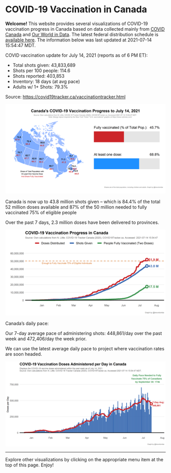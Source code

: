 COVID-19 Vaccination in Canada
==============================

**Welcome!** This website provides several visualizations of COVID-19
vaccination progress in Canada based on data collected mainly from
[COVID Canada](https://covid19tracker.ca/vaccinationtracker.html) and
[Our World in Data](https://ourworldindata.org/covid-vaccinations). The
latest federal distribution schedule is [available
here](https://www.canada.ca/en/public-health/services/diseases/2019-novel-coronavirus-infection/prevention-risks/covid-19-vaccine-treatment/vaccine-rollout.html).
The information below was last updated at 2021-07-14 15:54:47 MDT.

COVID vaccination update for July 14, 2021 (reports as of 6 PM ET):

-   Total shots given: 43,833,689
-   Shots per 100 people: 114.6
-   Shots reported: 403,853
-   Inventory: 18 days (at avg pace)
-   Adults w/ 1+ Shots: 79.3%

Source:
<a href="https://covid19tracker.ca/vaccinationtracker.html" class="uri">https://covid19tracker.ca/vaccinationtracker.html</a>

![](Plots/plot_main.png)

Canada is now up to 43.8 million shots given – which is 84.4% of the
total 52 million doses available and 87% of the 50 million needed to
fully vaccinated 75% of eligible people

Over the past 7 days, 2.3 million doses have been delivered to
provinces.

![](Plots/plot_total.png)

Canada’s daily pace:

Our 7-day average pace of administering shots: 448,861/day over the past
week and 472,406/day the week prior.

We can use the latest average daily pace to project where vaccination
rates are soon headed.

![](Plots/pace_national.png)

------------------------------------------------------------------------

Explore other visualizations by clicking on the appropriate menu item at
the top of this page. Enjoy!
